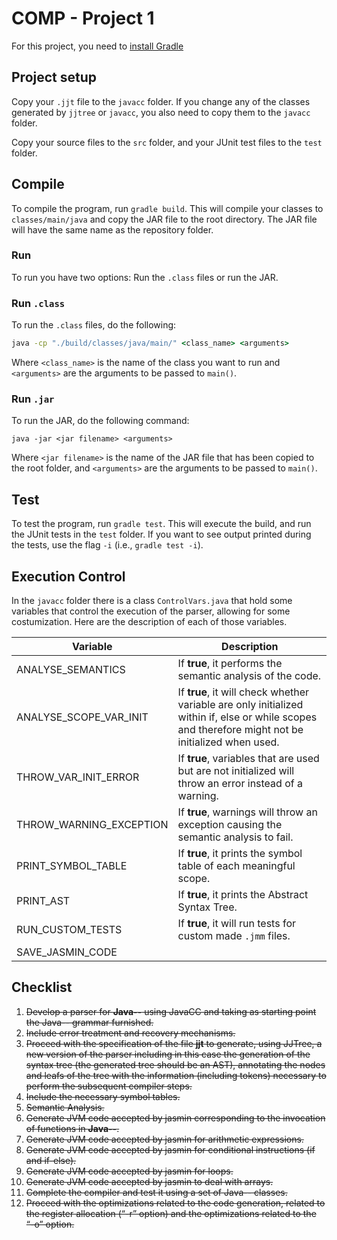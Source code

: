 # COMP - Project 1

For this project, you need to [install Gradle](https://gradle.org/install/)

## Project setup

Copy your ``.jjt`` file to the ``javacc`` folder. If you change any of the classes generated by ``jjtree`` or ``javacc``, you also need to copy them to the ``javacc`` folder.

Copy your source files to the ``src`` folder, and your JUnit test files to the ``test`` folder.

## Compile

To compile the program, run ``gradle build``. This will compile your classes to ``classes/main/java`` and copy the JAR file to the root directory. The JAR file will have the same name as the repository folder.

### Run

To run you have two options: Run the ``.class`` files or run the JAR.

### Run ``.class``

To run the ``.class`` files, do the following:

```cmd
java -cp "./build/classes/java/main/" <class_name> <arguments>
```

Where ``<class_name>`` is the name of the class you want to run and ``<arguments>`` are the arguments to be passed to ``main()``.

### Run ``.jar``

To run the JAR, do the following command:

```cmdchrome://vivaldi-webui/startpage?section=Speed-dials&activeSpeedDialIndex=0&background-color=#1b2224
java -jar <jar filename> <arguments>
```

Where ``<jar filename>`` is the name of the JAR file that has been copied to the root folder, and ``<arguments>`` are the arguments to be passed to ``main()``.

## Test

To test the program, run ``gradle test``. This will execute the build, and run the JUnit tests in the ``test`` folder. If you want to see output printed during the tests, use the flag ``-i`` (i.e., ``gradle test -i``).

## Execution Control

In the ``javacc`` folder there is a class ``ControlVars.java`` that hold some variables that control the execution of the parser, allowing for some
costumization. Here are the description of each of those variables.

|         Variable        |                                                                    Description                                                                     |
|-------------------------|----------------------------------------------------------------------------------------------------------------------------------------------------|
| ANALYSE_SEMANTICS       | If **true**, it performs the semantic analysis of the code.                                                                                        |
| ANALYSE_SCOPE_VAR_INIT  | If **true**, it will check whether variable are only initialized within if, else or while scopes and  therefore might not be initialized when used.|
| THROW_VAR_INIT_ERROR    | If **true**, variables that are used but are not initialized will throw an error instead of a warning.                                             |
| THROW_WARNING_EXCEPTION | If **true**, warnings will throw an exception causing the semantic analysis to fail.                                                               |
| PRINT_SYMBOL_TABLE      | If **true**, it prints the symbol table of each meaningful scope.                                                                                  |
| PRINT_AST               | If **true**, it prints the Abstract Syntax Tree.                                                                                                   |
| RUN_CUSTOM_TESTS        | If **true**, it will run tests for custom made ``.jmm`` files.                                                                                     |
| SAVE_JASMIN_CODE        |                                          |

## Checklist

1. ~~Develop a parser for **Java--** using JavaCC and taking as starting point the Java-- grammar furnished.~~
2. ~~Include error treatment and recovery mechanisms.~~
3. ~~Proceed with the specification of the file **jjt** to generate, using JJTree, a new version of the parser
including in this case the generation of the syntax tree (the generated tree should be an AST), annotating the nodes
and leafs of the tree with the information (including tokens) necessary to perform the subsequent compiler steps.~~
4. ~~Include the necessary symbol tables.~~
5. ~~Semantic Analysis.~~
6. ~~Generate JVM code accepted by jasmin corresponding to the invocation of functions in **Java--**.~~
7. ~~Generate JVM code accepted by jasmin for arithmetic expressions.~~
8. ~~Generate JVM code accepted by jasmin for conditional instructions (if and if-else).~~
9. ~~Generate JVM code accepted by jasmin for loops.~~
10. ~~Generate JVM code accepted by jasmin to deal with arrays.~~
11. ~~Complete the compiler and test it using a set of Java-- classes.~~
12. ~~Proceed with the optimizations related to the code generation, related to the register allocation (“-r” option) and the optimizations related to the “-o” option.~~

 
 